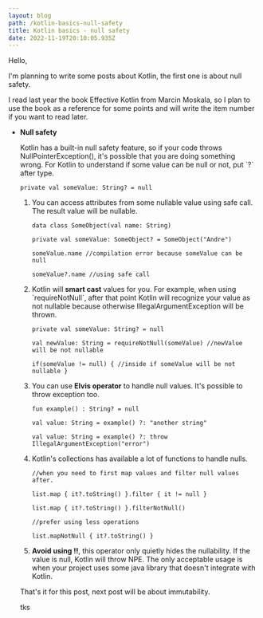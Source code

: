 ```yaml
---
layout: blog
path: /kotlin-basics-null-safety
title: Kotlin basics - null safety
date: 2022-11-19T20:10:05.935Z
---
```

H﻿ello,

I﻿'m planning to write some posts about Kotlin, the first one is about null safety.

I﻿ read last year the book Effective Kotlin from Marcin Moskala, so I plan to use the book as a reference for some points and will write the item number if you want to read later.

* **Null safety**

  K﻿otlin has a built-in null safety feature, so if your code throws NullPointerException(), it's possible that you are doing something wrong. For Kotlin to understand if some value can be null or not, put \`?\` after type.

  ```
  private val someValue: String? = null
  ```

  1. Y﻿ou can access attributes from some nullable value using safe call. The result value will be nullable.

     ```
     data class SomeObject(val name: String)

     private val someValue: SomeObject? = SomeObject("Andre")

     someValue.name //compilation error because someValue can be null

     someValue?.name //using safe call
     ```
  2. K﻿otlin will **smart cast** values for you. For example, when using \`requireNotNull\`, after that point Kotlin will recognize your value as not nullable because otherwise IllegalArgumentException will be thrown.

     ```
     private val someValue: String? = null

     val newValue: String = requireNotNull(someValue) //newValue will be not nullable

     if(someValue != null) { //inside if someValue will be not nullable } 

     ```
  3. You can use **Elvis operator** to handle null values. It's possible to throw exception too.

     ```
     fun example() : String? = null

     val value: String = example() ?: "another string"

     val value: String = example() ?: throw IllegalArgumentException("error")
     ```
  4. Kotlin's collections has available a lot of functions to handle nulls. 

     ```
     //when you need to first map values and filter null values after.

     list.map { it?.toString() }.filter { it != null } 

     list.map { it?.toString() }.filterNotNull()

     //prefer using less operations

     list.mapNotNull { it?.toString() } 
     ```
  5. **A﻿void using !!**, this operator only quietly hides the nullability. If the value is null, Kotlin will throw NPE. The only acceptable usage is when your project uses some java library that doesn't integrate with Kotlin.

  That's it for this post, next post will be about immutability.

  t﻿ks